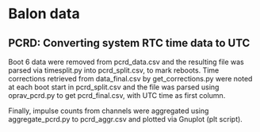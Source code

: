 # Balon data

## PCRD: Converting system RTC time data to UTC

Boot 6 data were removed from pcrd_data.csv and the resulting file was parsed
via timesplit.py into pcrd_split.csv, to mark reboots.  Time corrections
retrieved from data_final.csv by get_corrections.py were noted at each boot
start in pcrd_split.csv and the file was parsed using oprav_pcrd.py to get
pcrd_final.csv, with UTC time as first column.

Finally, impulse counts from channels were aggregated using aggregate_pcrd.py
to pcrd_aggr.csv and plotted via Gnuplot (plt script).

